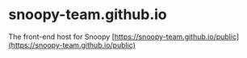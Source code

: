 # snoopy-team.github.io
The front-end host for Snoopy [https://snoopy-team.github.io/public](https://snoopy-team.github.io/public)
